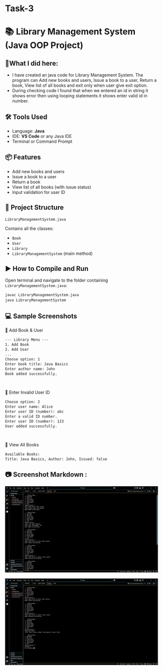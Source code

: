 # Task-3


# 📚 Library Management System (Java OOP Project)

## 🔰What I did here:
 - I have created an java code for Library Management System. The program can Add new books and users, Issue a book to a user, Return a book, View list of all books and exit only when user give exit option.
 - During checking code I found that when we entered an id in string it shows error then using looping statements it shows enter valid id in number.

## 🛠️ Tools Used
- Language: **Java**
- IDE: **VS Code** or any Java IDE
- Terminal or Command Prompt

## 📦 Features
- Add new books and users
- Issue a book to a user
- Return a book
- View list of all books (with issue status)
- Input validation for user ID

## 📂 Project Structure

```
LibraryManagementSystem.java
```

Contains all the classes:
- `Book`
- `User`
- `Library`
- `LibraryManagementSystem` (main method)

## ▶️ How to Compile and Run

Open terminal and navigate to the folder containing `LibraryManagementSystem.java`:

```bash
javac LibraryManagementSystem.java
java LibraryManagementSystem
```

## 💻 Sample Screenshots

📌 Add Book & User  
```
--- Library Menu ---
1. Add Book
2. Add User
...
Choose option: 1
Enter book title: Java Basics
Enter author name: John
Book added successfully.
```

<br>

📌 Enter Invalid User ID  
```
Choose option: 2
Enter user name: Alice
Enter user ID (number): abc
Enter a valid ID number.
Enter user ID (number): 123
User added successfully.
```

<br>

📌 View All Books  
```
Available Books:
Title: Java Basics, Author: John, Issued: false
```

## 📷 Screenshot Markdown :

![Library output](https://github.com/Dharanikpdb-007/Task-3/blob/d45493ec3444a76a238f23b7c6ed97ea6b360b1f/Screenshot%20(19).png)
<br>
<br>
![Library output](https://github.com/Dharanikpdb-007/Task-3/blob/b81b70583a014f5a4c669d67089f04e4f8e8cc91/Screenshot%20(20).png)

